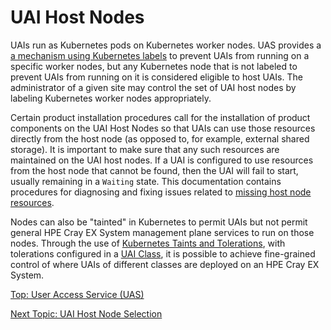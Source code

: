 # UAI Host Nodes

UAIs run as Kubernetes pods on Kubernetes worker nodes.
UAS provides a [a mechanism using Kubernetes labels](UAI_Host_Node_Selection.md) to prevent UAIs from running on a specific worker nodes, but any Kubernetes node that is not labeled to prevent UAIs from running on it is considered eligible to host UAIs.
The administrator of a given site may control the set of UAI host nodes by labeling Kubernetes worker nodes appropriately.

Certain product installation procedures call for the installation of product components on the UAI Host Nodes so that UAIs can use those resources directly from the host node (as opposed to, for example, external shared storage).
It is important to make sure that any such resources are maintained on the UAI host nodes.
If a UAI is configured to use resources from the host node that cannot be found, then the UAI will fail to start, usually remaining in a `Waiting` state.
This documentation contains procedures for diagnosing and fixing issues related to [missing host node resources](Troubleshoot_UAI_Stuck_in_ContainerCreating.md).

Nodes can also be "tainted" in Kubernetes to permit UAIs but not permit general HPE Cray EX System management plane services to run on those nodes.
Through the use of [Kubernetes Taints and Tolerations](https://kubernetes.io/docs/concepts/scheduling-eviction/taint-and-toleration),
with tolerations configured in a [UAI Class](UAI_Classes.md), it is possible to achieve fine-grained control of where UAIs of different classes are deployed on an HPE Cray EX System.

[Top: User Access Service (UAS)](index.md)

[Next Topic: UAI Host Node Selection](UAI_Host_Node_Selection.md)
